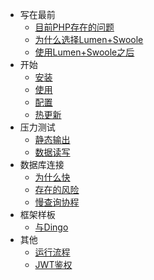 
- 写在最前
    - [目前PHP存在的问题](/0_php_defects.md)
    - [为什么选择Lumen+Swoole](0_why_lumen_and_swoole.md)
    - [使用Lumen+Swoole之后](0_after_lumen_with_swoole.md)
- 开始
    - [安装](/1_installation.md)
    - [使用](/1_usage.md)
    - [配置](/1_configuration.md)
    - [热更新](/1_auto_reload.md)
- 压力测试
    - [静态输出](/2_static_response.md)
    - [数据读写](/2_read_and_write.md)
- 数据库连接
    - [为什么快](/3_why_quickly.md)
    - [存在的风险](/3_risks.md)
    - [慢查询协程](/3_coroutine_for_slow_query.md) 
- 框架样板
    - [与Dingo](/4_work_with_dingo.md)
- 其他
    - [运行流程](5_work_flow.md)
    - [JWT鉴权](/5_json_web_token.md)
    
